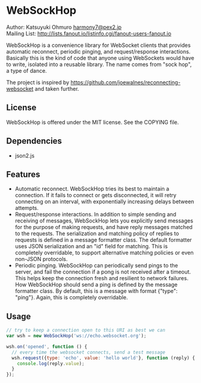 WebSockHop
==========
Author: Katsuyuki Ohmuro <harmony7@pex2.jp>  
Mailing List: http://lists.fanout.io/listinfo.cgi/fanout-users-fanout.io

WebSockHop is a convenience library for WebSocket clients that provides automatic reconnect, periodic pinging, and request/response interactions. Basically this is the kind of code that anyone using WebSockets would have to write, isolated into a reusable library. The name comes from "sock hop", a type of dance.

The project is inspired by https://github.com/joewalnes/reconnecting-websocket and taken further.

License
-------

WebSockHop is offered under the MIT license. See the COPYING file.

Dependencies
------------

  * json2.js

Features
--------

  * Automatic reconnect. WebSockHop tries its best to maintain a connection. If it fails to connect or gets disconnected, it will retry connecting on an interval, with exponentially increasing delays between attempts.
  * Request/response interactions. In addition to simple sending and receiving of messages, WebSockHop lets you explicitly send messages for the purpose of making requests, and have reply messages matched to the requests. The serialization and matching policy of replies to requests is defined in a message formatter class. The default formatter uses JSON serialization and an "id" field for matching. This is completely overridable, to support alternative matching policies or even non-JSON protocols.
  * Periodic pinging. WebSockHop can periodically send pings to the server, and fail the connection if a pong is not received after a timeout. This helps keep the connection fresh and resilient to network failures. How WebSockHop should send a ping is defined by the message formatter class. By default, this is a message with format {"type": "ping"}. Again, this is completely overridable.

Usage
-----

```javascript
// try to keep a connection open to this URI as best we can
var wsh = new WebSockHop('ws://echo.websocket.org');

wsh.on('opened', function () {
  // every time the websocket connects, send a test message
  wsh.request({type: 'echo', value: 'hello world'}, function (reply) {
    console.log(reply.value);
  }
});
```
